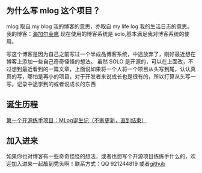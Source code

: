 
## 为什么写 mlog 这个项目？

mlog 取自 my blog 我的博客的意思，亦取自 my life log 我的生活日志的意思。我的博客：[海加尔金鹰](https://www.hjljy.cn) 现在使用的博客系统是 solo,基本满足我对博客系统的使用。

写这个博客是因为自己之前写过一个半成品博客系统，中途放弃了，刚好最近想在博客上添加一些自己奇奇怪怪的想法。
虽然 SOLO 是开源的，可以在上面改，不过想到最近看到的一篇文章，上面说如果将一个人将一个项目从头写到尾，认认真真的写，哪怕是再小的项目，对于开发者来说成长也是很有的，所以打算从头写一写。记录中途学到的或者说成长的东西

## 诞生历程
  [第一个开源练手项目：MLog诞生记（不断更新，直到结束）](https://www.hjljy.cn/articles/2020/01/29/1580307598217.html?utm_source=github)
## 加入进来
 如果你也对博客有一些奇奇怪怪的想法，或者也想写个开源项目练练手什么的，欢迎加入进来一起敲到秃头啊！联系方式：QQ 921244819   或者[github](https://github.com/hjljy/mlog)
